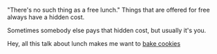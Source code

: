 "There's no such thing as a free lunch."
Things that are offered for free always have a hidden cost.

Sometimes somebody else pays that hidden cost, but usually it's you.

Hey, all this talk about lunch makes me want to [bake cookies](/bake-cookies/bake-cookies.md)